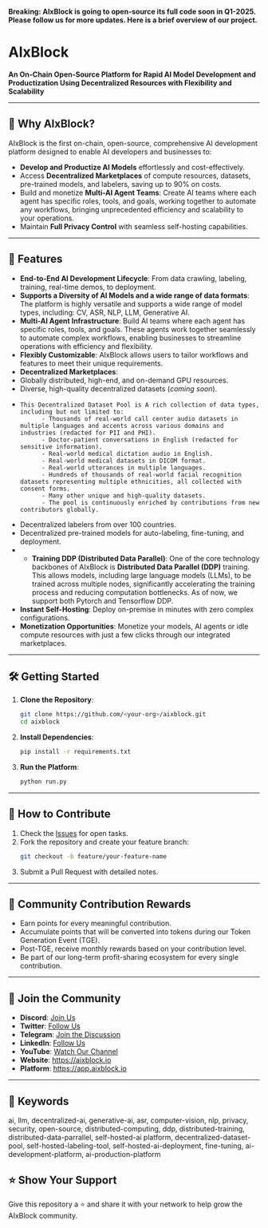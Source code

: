 **Breaking: AIxBlock is going to open-source its full code soon in Q1-2025. Please follow us for more updates. Here is a brief overview of our project.**

# AIxBlock


**An On-Chain Open-Source Platform for Rapid AI Model Development and Productization Using Decentralized Resources with Flexibility and Scalability**

---

## 🚀 Why AIxBlock?

AIxBlock is the first on-chain, open-source, comprehensive AI development platform designed to enable AI developers and businesses to:
- **Develop and Productize AI Models** effortlessly and cost-effectively.
- Access **Decentralized Marketplaces** of compute resources, datasets, pre-trained models, and labelers, saving up to 90% on costs.
- Build and monetize **Multi-AI Agent Teams**: Create AI teams where each agent has specific roles, tools, and goals, working together to automate any workflows, bringing unprecedented efficiency and scalability to your operations.
- Maintain **Full Privacy Control** with seamless self-hosting capabilities.

---

## 🌟 Features

  - **End-to-End AI Development Lifecycle**: From data crawling, labeling, training, real-time demos, to deployment.
  - **Supports a Diversity of AI Models and a wide range of data formats**: The platform is highly versatile and supports a wide range of model types, including: CV, ASR, NLP, LLM, Generative AI.
  - **Multi-AI Agent Infrastructure**: Build AI teams where each agent has specific roles, tools, and goals. These agents work together seamlessly to automate complex workflows, enabling businesses to streamline operations with efficiency and flexibility.
  - **Flexibly Customizable**: AIxBlock allows users to tailor workflows and features to meet their unique requirements.
  - **Decentralized Marketplaces**:
  - Globally distributed, high-end, and on-demand GPU resources.
  - Diverse, high-quality decentralized datasets (*coming soon*).
  -     This Decentralized Dataset Pool is A rich collection of data types, including but not limited to:
              - Thousands of real-world call center audio datasets in multiple languages and accents across various domains and industries (redacted for PII and PHI).
              - Doctor-patient conversations in English (redacted for sensitive information).
              - Real-world medical dictation audio in English.
              - Real-world medical datasets in DICOM format.
              - Real-world utterances in multiple languages.
              - Hundreds of thousands of real-world facial recognition datasets representing multiple ethnicities, all collected with consent forms.
              - Many other unique and high-quality datasets.
              - The pool is continuously enriched by contributions from new contributors globally.
  - Decentralized labelers from over 100 countries.
  - Decentralized pre-trained models for auto-labeling, fine-tuning, and deployment.
  - - **Training DDP (Distributed Data Parallel)**: One of the core technology backbones of AIxBlock is **Distributed Data Parallel (DDP)** training. This allows models, including large language models (LLMs), to be trained across multiple nodes, significantly accelerating the training process and reducing computation bottlenecks. As of now, we support both Pytorch and Tensorflow DDP.
- **Instant Self-Hosting**: Deploy on-premise in minutes with zero complex configurations.
- **Monetization Opportunities**: Monetize your models, AI agents or idle compute resources with just a few clicks through our integrated marketplaces.

---

## 🛠️ Getting Started

1. **Clone the Repository**:
   ```bash
   git clone https://github.com/<your-org>/aixblock.git
   cd aixblock
   ```
2. **Install Dependencies**:
   ```bash
   pip install -r requirements.txt
   ```
3. **Run the Platform**:
   ```bash
   python run.py
   ```

---

## 🤝 How to Contribute

1. Check the [Issues](#) for open tasks.
2. Fork the repository and create your feature branch:
   ```bash
   git checkout -b feature/your-feature-name
   ```
3. Submit a Pull Request with detailed notes.

---

## 🎁 Community Contribution Rewards

- Earn points for every meaningful contribution.
- Accumulate points that will be converted into tokens during our Token Generation Event (TGE).
- Post-TGE, receive monthly rewards based on your contribution level.
- Be part of our long-term profit-sharing ecosystem for every single contribution.

---

## 💬 Join the Community

- **Discord**: [Join Us](https://discord.gg/nePjg9g5v6)
- **Twitter**: [Follow Us](https://x.com/AixBlock)
- **Telegram**: [Join the Discussion](https://t.me/AIxBlock)
- **LinkedIn**: [Follow Us](https://www.linkedin.com/company/aixblock/)
- **YouTube**: [Watch Our Channel](https://www.youtube.com/@AIXBlock)
- **Website**: https://aixblock.io
- **Platform**: https://app.aixblock.io

---
## 🔖 Keywords
ai, llm, decentralized-ai, generative-ai, asr, computer-vision, nlp, privacy, security, open-source, distributed-computing, ddp, distributed-training, distributed-data-parrallel, self-hosted-ai platform, decentralized-dataset-pool, self-hosted-labeling-tool, self-hosted-ai-deployment, fine-tuning, ai-development-platform, ai-production-platform


## ⭐ Show Your Support

Give this repository a ⭐ and share it with your network to help grow the AIxBlock community.
```
